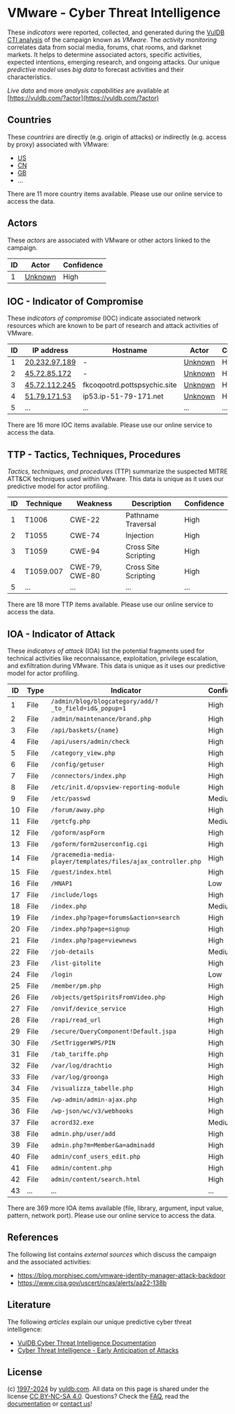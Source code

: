 # VMware - Cyber Threat Intelligence

These _indicators_ were reported, collected, and generated during the [VulDB CTI analysis](https://vuldb.com/?kb.cti) of the campaign known as _VMware_. The _activity monitoring_ correlates data from social media, forums, chat rooms, and darknet markets. It helps to determine associated actors, specific activities, expected intentions, emerging research, and ongoing attacks. Our unique _predictive model_ uses _big data_ to forecast activities and their characteristics.

_Live data_ and more _analysis capabilities_ are available at [https://vuldb.com/?actor](https://vuldb.com/?actor)

## Countries

These _countries_ are directly (e.g. origin of attacks) or indirectly (e.g. access by proxy) associated with VMware:

* [US](https://vuldb.com/?country.us)
* [CN](https://vuldb.com/?country.cn)
* [GB](https://vuldb.com/?country.gb)
* ...

There are 11 more country items available. Please use our online service to access the data.

## Actors

These _actors_ are associated with VMware or other actors linked to the campaign.

ID | Actor | Confidence
-- | ----- | ----------
1 | [Unknown](https://vuldb.com/?actor.unknown) | High

## IOC - Indicator of Compromise

These _indicators of compromise_ (IOC) indicate associated network resources which are known to be part of research and attack activities of VMware.

ID | IP address | Hostname | Actor | Confidence
-- | ---------- | -------- | ----- | ----------
1 | [20.232.97.189](https://vuldb.com/?ip.20.232.97.189) | - | [Unknown](https://vuldb.com/?actor.unknown) | High
2 | [45.72.85.172](https://vuldb.com/?ip.45.72.85.172) | - | [Unknown](https://vuldb.com/?actor.unknown) | High
3 | [45.72.112.245](https://vuldb.com/?ip.45.72.112.245) | fkcoqootrd.pottspsychic.site | [Unknown](https://vuldb.com/?actor.unknown) | High
4 | [51.79.171.53](https://vuldb.com/?ip.51.79.171.53) | ip53.ip-51-79-171.net | [Unknown](https://vuldb.com/?actor.unknown) | High
5 | ... | ... | ... | ...

There are 16 more IOC items available. Please use our online service to access the data.

## TTP - Tactics, Techniques, Procedures

_Tactics, techniques, and procedures_ (TTP) summarize the suspected MITRE ATT&CK techniques used within VMware. This data is unique as it uses our predictive model for actor profiling.

ID | Technique | Weakness | Description | Confidence
-- | --------- | -------- | ----------- | ----------
1 | T1006 | CWE-22 | Pathname Traversal | High
2 | T1055 | CWE-74 | Injection | High
3 | T1059 | CWE-94 | Cross Site Scripting | High
4 | T1059.007 | CWE-79, CWE-80 | Cross Site Scripting | High
5 | ... | ... | ... | ...

There are 18 more TTP items available. Please use our online service to access the data.

## IOA - Indicator of Attack

These _indicators of attack_ (IOA) list the potential fragments used for technical activities like reconnaissance, exploitation, privilege escalation, and exfiltration during VMware. This data is unique as it uses our predictive model for actor profiling.

ID | Type | Indicator | Confidence
-- | ---- | --------- | ----------
1 | File | `/admin/blog/blogcategory/add/?_to_field=id&_popup=1` | High
2 | File | `/admin/maintenance/brand.php` | High
3 | File | `/api/baskets/{name}` | High
4 | File | `/api/users/admin/check` | High
5 | File | `/category_view.php` | High
6 | File | `/config/getuser` | High
7 | File | `/connectors/index.php` | High
8 | File | `/etc/init.d/opsview-reporting-module` | High
9 | File | `/etc/passwd` | Medium
10 | File | `/forum/away.php` | High
11 | File | `/getcfg.php` | Medium
12 | File | `/goform/aspForm` | High
13 | File | `/goform/form2userconfig.cgi` | High
14 | File | `/gracemedia-media-player/templates/files/ajax_controller.php` | High
15 | File | `/guest/index.html` | High
16 | File | `/HNAP1` | Low
17 | File | `/include/logs` | High
18 | File | `/index.php` | Medium
19 | File | `/index.php?page=forums&action=search` | High
20 | File | `/index.php?page=signup` | High
21 | File | `/index.php?page=viewnews` | High
22 | File | `/job-details` | Medium
23 | File | `/list-gitolite` | High
24 | File | `/login` | Low
25 | File | `/member/pm.php` | High
26 | File | `/objects/getSpiritsFromVideo.php` | High
27 | File | `/onvif/device_service` | High
28 | File | `/rapi/read_url` | High
29 | File | `/secure/QueryComponent!Default.jspa` | High
30 | File | `/SetTriggerWPS/PIN` | High
31 | File | `/tab_tariffe.php` | High
32 | File | `/var/log/drachtio` | High
33 | File | `/var/log/groonga` | High
34 | File | `/visualizza_tabelle.php` | High
35 | File | `/wp-admin/admin-ajax.php` | High
36 | File | `/wp-json/wc/v3/webhooks` | High
37 | File | `acrord32.exe` | Medium
38 | File | `admin.php/user/add` | High
39 | File | `admin.php?m=Member&a=adminadd` | High
40 | File | `admin/conf_users_edit.php` | High
41 | File | `admin/content.php` | High
42 | File | `admin/content/search.html` | High
43 | ... | ... | ...

There are 369 more IOA items available (file, library, argument, input value, pattern, network port). Please use our online service to access the data.

## References

The following list contains _external sources_ which discuss the campaign and the associated activities:

* https://blog.morphisec.com/vmware-identity-manager-attack-backdoor
* https://www.cisa.gov/uscert/ncas/alerts/aa22-138b

## Literature

The following _articles_ explain our unique predictive cyber threat intelligence:

* [VulDB Cyber Threat Intelligence Documentation](https://vuldb.com/?kb.cti)
* [Cyber Threat Intelligence - Early Anticipation of Attacks](https://www.scip.ch/en/?labs.20201022)

## License

(c) [1997-2024](https://vuldb.com/?kb.changelog) by [vuldb.com](https://vuldb.com/?kb.about). All data on this page is shared under the license [CC BY-NC-SA 4.0](https://creativecommons.org/licenses/by-nc-sa/4.0/). Questions? Check the [FAQ](https://vuldb.com/?kb.faq), read the [documentation](https://vuldb.com/?kb) or [contact us](https://vuldb.com/?contact)!
